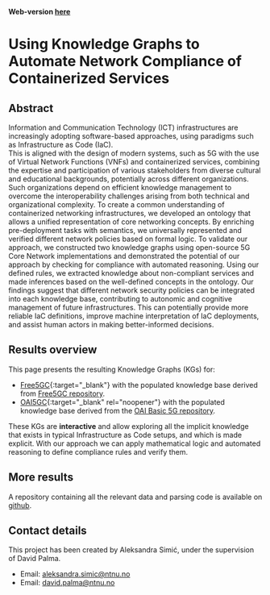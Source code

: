 
**Web-version [here](https://palmaitem.github.io/kgcompliance/)**

# Using Knowledge Graphs to Automate Network Compliance of Containerized Services

## Abstract

Information and Communication Technology (ICT) infrastructures are increasingly adopting software-based approaches, using paradigms such as Infrastructure as Code (IaC).  
This is aligned with the design of modern systems, such as 5G with the use of Virtual Network Functions (VNFs) and containerized services, combining the expertise and participation of various stakeholders from diverse cultural and educational backgrounds, potentially across different organizations. 
Such organizations depend on efficient knowledge management to overcome the interoperability challenges arising from both technical and organizational complexity. 
To create a common understanding of containerized networking infrastructures, we developed an ontology that allows a unified representation of core networking concepts. 
By enriching pre-deployment tasks with semantics, we universally represented and verified different network policies based on formal logic. 
To validate our approach, we constructed two knowledge graphs using open-source 5G Core Network implementations and demonstrated the potential of our approach by checking for compliance with automated reasoning. 
Using our defined rules, we extracted knowledge about non-compliant services and made inferences based on the well-defined concepts in the ontology. 
Our findings suggest that different network security policies can be integrated into each knowledge base, contributing to autonomic and cognitive management of future infrastructures. 
This can potentially provide more reliable IaC definitions, improve machine interpretation of IaC deployments, and assist human actors in making better-informed decisions.

## Results overview

This page presents the resulting Knowledge Graphs (KGs) for:

- [Free5GC](Free5GC-KB/KGraph4.html){:target="_blank"} with the populated knowledge base derived from [Free5GC repository](https://github.com/free5gc/free5gc-compose/blob/d04baa57a6e4c9a2c4af8a223bad984299d100b7/docker-compose.yaml).
- [OAI5GC](OAI5GC-KB/KGraph5.html){:target="_blank" rel="noopener"} with the populated knowledge base derived from the [OAI Basic 5G repository](https://gitlab.eurecom.fr/oai/cn5g/oai-cn5g-fed/-/blob/94ecfac7476114f730e1b555779a20b3e78d77f0/docker-compose/docker-compose-basic-nrf.yaml).

These KGs are **interactive** and allow exploring all the implicit knowledge that exists in typical Infrastructure as Code setups, and which is made explicit.
With our approach we can apply mathematical logic and automated reasoning to define compliance rules and verify them.

## More results

A repository containing all the relevant data and parsing code is available on [github](https://github.com/aleksandra-simic/TTM4905).


## Contact details 

This project has been created by Aleksandra Simić, under the supervision of David Palma.

- Email: aleksandra.simic@ntnu.no
- Email: david.palma@ntnu.no
